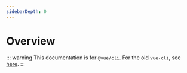 ```yaml
---
sidebarDepth: 0
---
```


# Overview

::: warning
This documentation is for `@vue/cli`. For the old `vue-cli`, see [here](https://github.com/vuejs/vue-cli/tree/v2#vue-cli--).
:::